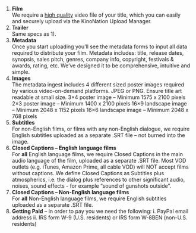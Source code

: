 1. **Film**<br />
We require a [high quality](https://filmhub.zendesk.com/hc/en-us/articles/201443896-Video-specs) video file of your title, which you can easily and securely upload via the KinoNation Upload Manager.
2. **Trailer**<br />
Same specs as 1).
3. **Metadata**<br />
Once you start uploading you’ll see the metadata forms to input all data required to distribute your film. Metadata includes: title, release dates, synopsis, sales pitch, genres, company info, copyright, festivals & awards, rating, etc. We’ve designed it to be comprehensive, intuitive and simple.
4. **Images**<br />
The metadata ingest includes 4 different sized poster images required by various video-on-demand platforms. JPEG or PNG. Ensure title art readable at small size.
3×4 poster image – Minimum 1575 x 2100 pixels
2×3 poster image – Minimum 1400 x 2100 pixels
16×9 landscape image – Minimum 2048 x 1152 pixels
16×6 landscape image – Minimum 2048 x 768 pixels
5. **Subtitles**<br />
For non-English films, or films with any non-English dialogue, we require English subtitles uploaded as a separate .SRT file – not burned into the image.
6. **Closed Captions – English language films**<br />
For **all** English language films, we require Closed Captions in the main audio language of the film, uploaded as a separate .SRT file. Most VOD outlets (e.g. iTunes, Amazon Prime, all cable VOD) will NOT accept films without captions. We define Closed Captions as Subtitles plus atmospherics, i.e. the dialog plus references to other significant audio, noises, sound effects - for example “sound of gunshots outside”.
7. **Closed Captions – Non-English language films**<br />
For **all** Non-English language films, we require English subtitles uploaded as a separate .SRT file.
8. **Getting Paid** – in order to pay you we need the following: i. PayPal email address ii. IRS form W-9 (U.S. residents) or IRS form W-8BEN (non-U.S. residents)
